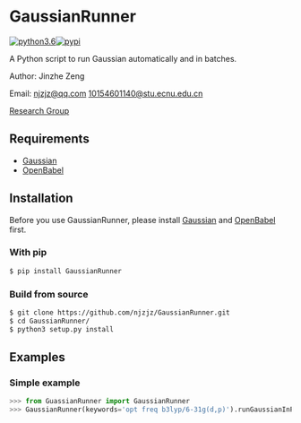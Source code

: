 # GaussianRunner
[![python3.6](https://img.shields.io/badge/python-3.6-blue.svg)](https://badge.fury.io/py/GaussianRunner)[![pypi](https://badge.fury.io/py/GaussianRunner.svg)](https://badge.fury.io/py/MDDatasetMaker)

A Python script to run Gaussian automatically and in batches.

Author: Jinzhe Zeng

Email: njzjz@qq.com  10154601140@stu.ecnu.edu.cn

[Research Group](http://computchem.cn)

## Requirements
* [Gaussian](http://gaussian.com/)
* [OpenBabel](https://github.com/openbabel/openbabel)

## Installation

Before you use GaussianRunner, please install [Gaussian](http://gaussian.com/) and [OpenBabel](https://github.com/openbabel/openbabel) first.

### With pip
```sh
$ pip install GaussianRunner
```
### Build from source
```sh
$ git clone https://github.com/njzjz/GaussianRunner.git
$ cd GaussianRunner/
$ python3 setup.py install
```

## Examples
### Simple example

```python
>>> from GuassianRunner import GaussianRunner
>>> GaussianRunner(keywords='opt freq b3lyp/6-31g(d,p)').runGaussianInParallel('SMILES',['C','C=C','CC','CO','OCCO','C=O','CN','O=O','O'])

```
